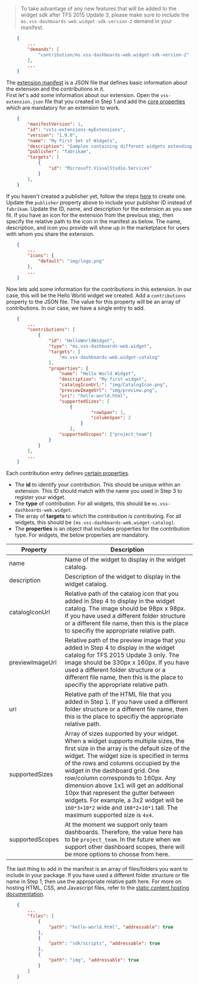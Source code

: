> To take advantage of any new features that will be added to the widget sdk after TFS 2015 Update 3,
please make sure to include the `ms.vss-dashboards-web.widget-sdk-version-2` demand in your manifest.
```json
	{
		...
		"demands": [
			"contribution/ms.vss-dashboards-web.widget-sdk-version-2"
		],
		...
	}
```

The [extension manifest](../../develop/manifest.md) is a JSON file that defines basic information about the extension and the contributions in it.  
First let's add some information about our extension. 
Open the `vss-extension.json` file that you created in Step 1 and add the [core properties](../../develop/manifest.md#core-properties) which are mandatory for an extension to work.

```json
	{
		"manifestVersion": 1,
		"id": "vsts-extensions-myExtensions",
		"version": "1.0.0",
		"name": "My First Set of Widgets",
		"description": "Samples containing different widgets extending dashboards",
		"publisher": "fabrikam",
		"targets": [
			{
				"id": "Microsoft.VisualStudio.Services"
			}
		],
	}
```

If you haven't created a publisher yet, follow the steps [here](../../publish/overview.md#create-a-publisher) to create one.
Update the `publisher` property above to include your publisher ID instead of `fabrikam`.
Update the ID, name, and description for the extension as you see fit. 
If you have an icon for the extension from the previous step, then specify the relative path to the icon in the manifest as below.
The name, description, and icon you provide will show up in the marketplace for users with whom you share the extension.

```json
	{
		...
		"icons": {
			"default": "img/logo.png"
		},
		...
	}
```


Now lets add some information for the contributions in this extension. In our case, this will be the Hello World widget we created.
Add a `contributions` property to the JSON file. The value for this property will be an array of contributions. In our case, we have a single entry to add.


```json
	{
		...
	    "contributions": [
			{
				"id": "HelloWorldWidget",
				"type": "ms.vss-dashboards-web.widget",
				"targets": [
					"ms.vss-dashboards-web.widget-catalog"
				],
				"properties": {
					"name": "Hello World Widget",
					"description": "My first widget",
					"catalogIconUrl:": "img/CatalogIcon.png",
					"previewImageUrl": "img/preview.png",                			
					"uri": "hello-world.html",
					"supportedSizes": [
 						{
                        		"rowSpan": 1,
                        		"columnSpan": 2
                    		}
                		],
					"supportedScopes": ["project_team"]
				}
	        }
		],
		...
    }
```

Each contribution entry defines [certain properties](../../develop/manifest.md#contributions). 

- The **id** to identify your contribution. This should be unique within an extension. This ID should match with the name you used in Step 3 to register your widget.
- The **type** of contribution. For all widgets, this should be `ms.vss-dashboards-web.widget`.
- The array of **targets** to which the contribution is contributing. For all widgets, this should be `[ms.vss-dashboards-web.widget-catalog]`.
- The **properties** is an object that includes properties for the contribution type. For widgets, the below properties are mandatory.

| Property | Description |
| --- | --- |
| name | Name of the widget to display in the widget catalog. |
| description | Description of the widget to display in the widget catalog. |
| catalogIconUrl | Relative path of the catalog icon that you added in Step 4 to display in the widget catalog. The image should be 98px x 98px. If you have used a different folder structure or a different file name, then this is the place to specifiy the appropriate relative path. |
| previewImageUrl | Relative path of the preview image that you added in Step 4 to display in the widget catalog for TFS 2015 Update 3 only. The image should be 330px x 160px. If you have used a different folder structure or a different file name, then this is the place to specifiy the appropriate relative path. |
| uri | Relative path of the HTML file that you added in Step 1. If you have used a different folder structure or a different file name, then this is the place to specifiy the appropriate relative path. |
| supportedSizes | Array of sizes supported by your widget. When a widget supports multiple sizes, the first size in the array is the default size of the widget. The widget size is specified in terms of the rows and columns occupied by the widget in the dashboard grid. One row/column corresponds to 160px. Any dimension above 1x1 will get an additional 10px that represent the gutter between widgets. For example, a 3x2 widget will be `160*3+10*2` wide and `160*2+10*1` tall. The maximum supported size is `4x4`. |
| supportedScopes | At the moment we support only team dashboards. Therefore, the value here has to be `project_team`. In the future when we support other dashboard scopes, there will be more options to choose from here. |

The last thing to add in the manifest is an array of files/folders you want to include in your package. If you have used a different folder structure or file name in Step 1, then use the appropriate relative path here. 
For more on hosting HTML, CSS, and Javascript files, refer to the [static content hosting documentation](../../develop/static-content.md).

```json
	{
		...
	    "files": [
			{
				"path": "hello-world.html", "addressable": true
			},
			{
				"path": "sdk/scripts", "addressable": true
			},
			{
				"path": "img", "addressable": true
			}
		]
    }
```

